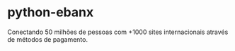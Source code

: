 # python-ebanx
Conectando 50 milhões de pessoas com +1000 sites internacionais através de métodos de pagamento.
